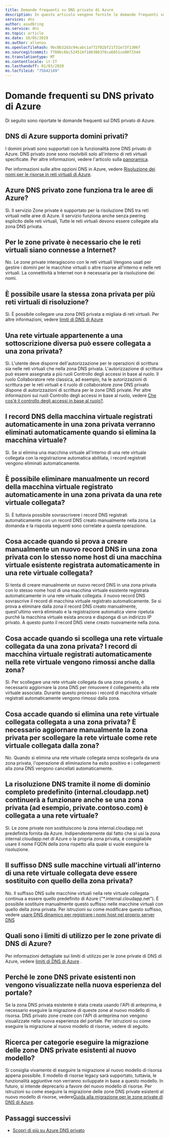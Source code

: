 ```yaml
---
title: Domande frequenti su DNS privato di Azure
description: In questo articolo vengono fornite le domande frequenti su Azure DNS privato
services: dns
author: asudbring
ms.service: dns
ms.topic: article
ms.date: 10/05/2019
ms.author: allensu
ms.openlocfilehash: 9bc0b32d3c94cabc1a772f02bf21f31e73f1306f
ms.sourcegitcommit: f788bc6bc524516f186386376ca6651ce80f334d
ms.translationtype: MT
ms.contentlocale: it-IT
ms.lasthandoff: 01/03/2020
ms.locfileid: "75642149"
---
```

# <a name="azure-private-dns-faq"></a>Domande frequenti su DNS privato di Azure

Di seguito sono riportate le domande frequenti sul DNS privato di Azure.

## <a name="does-azure-dns-support-private-domains"></a>DNS di Azure supporta domini privati?

I domini privati sono supportati con la funzionalità zone DNS privato di Azure. DNS privato zone sono risolvibili solo all'interno di reti virtuali specificate. Per altre informazioni, vedere l'articolo sulla [panoramica](private-dns-overview.md).

Per informazioni sulle altre opzioni DNS in Azure, vedere [Risoluzione dei nomi per le risorse in reti virtuali di Azure](../virtual-network/virtual-networks-name-resolution-for-vms-and-role-instances.md).

## <a name="will-azure-private-dns-zones-work-across-azure-regions"></a>Azure DNS privato zone funziona tra le aree di Azure?

Sì. Il servizio Zone private è supportato per la risoluzione DNS tra reti virtuali nelle aree di Azure. Il servizio funziona anche senza peering esplicito delle reti virtuali, Tutte le reti virtuali devono essere collegate alla zona DNS privata.

## <a name="is-connectivity-to-the-internet-from-virtual-networks-required-for-private-zones"></a>Per le zone private è necessario che le reti virtuali siano connesse a Internet?

No. Le zone private interagiscono con le reti virtuali Vengono usati per gestire i domini per le macchine virtuali o altre risorse all'interno e nelle reti virtuali. La connettività a Internet non è necessaria per la risoluzione dei nomi.

## <a name="can-the-same-private-zone-be-used-for-several-virtual-networks-for-resolution"></a>È possibile usare la stessa zona privata per più reti virtuali di risoluzione?

Sì. È possibile collegare una zona DNS privata a migliaia di reti virtuali. Per altre informazioni, vedere [limiti di DNS di Azure](https://docs.microsoft.com/azure/azure-resource-manager/management/azure-subscription-service-limits#azure-dns-limits)

## <a name="can-a-virtual-network-that-belongs-to-a-different-subscription-be-linked-to-a-private-zone"></a>Una rete virtuale appartenente a una sottoscrizione diversa può essere collegata a una zona privata?

Sì. L'utente deve disporre dell'autorizzazione per le operazioni di scrittura sia nelle reti virtuali che nella zona DNS privata. L'autorizzazione di scrittura può essere assegnata a più ruoli Controllo degli accessi in base al ruolo. Il ruolo Collaboratore rete classica, ad esempio, ha le autorizzazioni di scrittura per le reti virtuali e il ruolo di collaboratore zone DNS privato dispone di autorizzazioni di scrittura per le zone DNS private. Per altre informazioni sui ruoli Controllo degli accessi in base al ruolo, vedere [Che cos'è il controllo degli accessi in base al ruolo?](../role-based-access-control/overview.md).

## <a name="will-the-automatically-registered-virtual-machine-dns-records-in-a-private-zone-be-automatically-deleted-when-you-delete-the-virtual-machine"></a>I record DNS della macchina virtuale registrati automaticamente in una zona privata verranno eliminati automaticamente quando si elimina la macchina virtuale?

Sì. Se si elimina una macchina virtuale all'interno di una rete virtuale collegata con la registrazione automatica abilitata, i record registrati vengono eliminati automaticamente.

## <a name="can-an-automatically-registered-virtual-machine-record-in-a-private-zone-from-a-linked-virtual-network-be-deleted-manually"></a>È possibile eliminare manualmente un record della macchina virtuale registrato automaticamente in una zona privata da una rete virtuale collegata?

Sì. È tuttavia possibile sovrascrivere i record DNS registrati automaticamente con un record DNS creato manualmente nella zona. La domanda e la risposta seguenti sono correlate a questa operazione.

## <a name="what-happens-when-i-try-to-manually-create-a-new-dns-record-into-a-private-zone-that-has-the-same-hostname-as-an-automatically-registered-existing-virtual-machine-in-a-linked-virtual-network"></a>Cosa accade quando si prova a creare manualmente un nuovo record DNS in una zona privata con lo stesso nome host di una macchina virtuale esistente registrata automaticamente in una rete virtuale collegata?

Si tenta di creare manualmente un nuovo record DNS in una zona privata con lo stesso nome host di una macchina virtuale esistente registrata automaticamente in una rete virtuale collegata. il nuovo record DNS sovrascrive il record di macchina virtuale registrato automaticamente. Se si prova a eliminare dalla zona il record DNS creato manualmente, quest'ultimo verrà eliminato e la registrazione automatica viene ripetuta purché la macchina virtuale esista ancora e disponga di un indirizzo IP privato. A questo punto il record DNS viene creato nuovamente nella zona.

## <a name="what-happens-when-we-unlink-a-linked-virtual-network-from-a-private-zone-will-the-automatically-registered-virtual-machine-records-from-the-virtual-network-be-removed-from-the-zone-too"></a>Cosa accade quando si scollega una rete virtuale collegata da una zona privata? I record di macchina virtuale registrati automaticamente nella rete virtuale vengono rimossi anche dalla zona?

Sì. Per scollegare una rete virtuale collegata da una zona privata, è necessario aggiornare la zona DNS per rimuovere il collegamento alla rete virtuale associata. Durante questo processo i record di macchina virtuale registrati automaticamente vengono rimossi dalla zona.

## <a name="what-happens-when-we-delete-a-linked-virtual-network-thats-linked-to-a-private-zone-do-we-have-to-manually-update-the-private-zone-to-unlink-the-virtual-network-as-a-linked-virtual-network-from-the-zone"></a>Cosa accade quando si elimina una rete virtuale collegata collegata a una zona privata? È necessario aggiornare manualmente la zona privata per scollegare la rete virtuale come rete virtuale collegata dalla zona?

No. Quando si elimina una rete virtuale collegata senza scollegarla da una zona privata, l'operazione di eliminazione ha esito positivo e i collegamenti alla zona DNS vengono cancellati automaticamente.

## <a name="will-dns-resolution-by-using-the-default-fqdn-internalcloudappnet-still-work-even-when-a-private-zone-for-example-privatecontosocom-is-linked-to-a-virtual-network"></a>La risoluzione DNS tramite il nome di dominio completo predefinito (internal.cloudapp.net) continuerà a funzionare anche se una zona privata (ad esempio, private.contoso.com) è collegata a una rete virtuale?

Sì. Le zone private non sostituiscono la zona internal.cloudapp.net predefinita fornita da Azure. Indipendentemente dal fatto che si usi la zona internal.cloudapp.net di Azure o la propria zona privata, è consigliabile usare il nome FQDN della zona rispetto alla quale si vuole eseguire la risoluzione.

## <a name="will-the-dns-suffix-on-virtual-machines-within-a-linked-virtual-network-be-changed-to-that-of-the-private-zone"></a>Il suffisso DNS sulle macchine virtuali all'interno di una rete virtuale collegata deve essere sostituito con quello della zona privata?

No. Il suffisso DNS sulle macchine virtuali nella rete virtuale collegata continua a essere quello predefinito di Azure ("*.internal.cloudapp.net"). È possibile sostituire manualmente questo suffisso nelle macchine virtuali con quello della zona privata.
Per istruzioni su come modificare questo suffisso, vedere [usare DNS dinamico per registrare i nomi host nel proprio server DNS](https://docs.microsoft.com/azure/virtual-network/virtual-networks-name-resolution-ddns#windows-clients)

## <a name="what-are-the-usage-limits-for-azure-dns-private-zones"></a>Quali sono i limiti di utilizzo per le zone private di DNS di Azure?

Per informazioni dettagliate sui limiti di utilizzo per le zone private di DNS di Azure, vedere [limiti di DNS di Azure](https://docs.microsoft.com/azure/azure-resource-manager/management/azure-subscription-service-limits#azure-dns-limits) .

## <a name="why-dont-my-existing-private-dns-zones-show-up-in-new-portal-experience"></a>Perché le zone DNS private esistenti non vengono visualizzate nella nuova esperienza del portale?

Se la zona DNS privata esistente è stata creata usando l'API di anteprima, è necessario eseguire la migrazione di queste zone al nuovo modello di risorsa. DNS privato zone create con l'API di anteprima non vengono visualizzate nella nuova esperienza del portale. Per istruzioni su come eseguire la migrazione al nuovo modello di risorse, vedere di seguito.

## <a name="how-do-i-migrate-my-existing-private-dns-zones-to-the-new-model"></a>Ricerca per categorie eseguire la migrazione delle zone DNS private esistenti al nuovo modello?

Si consiglia vivamente di eseguire la migrazione al nuovo modello di risorsa appena possibile. Il modello di risorse legacy sarà supportato, tuttavia, le funzionalità aggiuntive non verranno sviluppate in base a questo modello. In futuro, si intende deprecarlo a favore del nuovo modello di risorse. Per istruzioni su come eseguire la migrazione delle zone DNS private esistenti al nuovo modello di risorse, vedere[Guida alla migrazione per le zone private di DNS di Azure](private-dns-migration-guide.md).

## <a name="next-steps"></a>Passaggi successivi

- [Scopri di più su Azure DNS privato](private-dns-overview.md)
